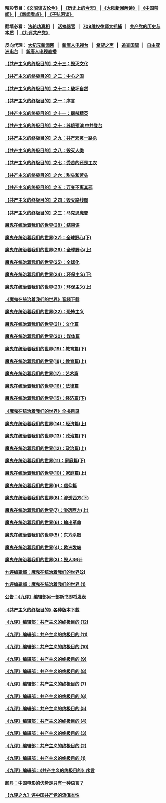 #### 精彩节目：[《文昭谈古论今》](http://134.209.198.168/wenzhao) | [《历史上的今天》](http://134.209.198.168/today-in-history) | [《大陆新闻解读》](http://134.209.198.168/ntdtv-comedy) | [《中国禁闻》](http://134.209.198.168/ntdtv-news) | [《新闻看点》](http://134.209.198.168/news-insight) | [《子弘闲谈》](http://134.209.198.168/zihongxiantan/) 

  #### 翻墙必看： [法轮功真相](http://134.209.198.168:10000/videos/truth.html) &nbsp;&nbsp;|&nbsp;&nbsp; [活摘器官](http://134.209.198.168:10000/videos/res/Organs/) &nbsp;&nbsp;|&nbsp;&nbsp; [709维权律师大抓捕](http://134.209.198.168:10000/videos/709/) &nbsp;&nbsp;|&nbsp;&nbsp; [共产党的历史与本质](http://134.209.198.168:10000/videos/ccp.html) &nbsp;&nbsp;| [《九评共产党》](http://134.209.198.168:10000/videos/jiuping/) 

#### 反向代理： [大纪元新闻网](http://134.209.198.168:10080/) &nbsp;&nbsp;|&nbsp;&nbsp; [新唐人电视台](http://134.209.198.168:8000/) &nbsp;&nbsp;|&nbsp;&nbsp; [希望之声](http://134.209.198.168:8200/) &nbsp;&nbsp;|&nbsp;&nbsp; [追查国际](http://134.209.198.168:10010/) &nbsp;&nbsp;|&nbsp;&nbsp; [自由亚洲电台](http://134.209.198.168:9800/) &nbsp;&nbsp;|&nbsp;&nbsp; [新唐人电视直播](http://134.209.198.168/) 

#### [【共产主义的终极目的】之十三：毁灭文化](../pages/nsc422/n11135227.md?t=03290337) 

#### [【共产主义的终极目的】之二：中心之国](../pages/nsc422/n11047728.md?t=03290337) 

#### [【共产主义的终极目的】之十二：破坏自然](../pages/nsc422/n11135214.md?t=03290337) 

#### [【共产主义的终极目的】之一：序言](../pages/nsc422/n11086077.md?t=03290337) 

#### [【共产主义的终极目的】之十一：屠杀精英](../pages/nsc422/n11118442.md?t=03290337) 

#### [【共产主义的终极目的】之十：苏俄预演 中共登台](../pages/nsc422/n11118424.md?t=03290337) 

#### [【共产主义的终极目的】之九：共产邪灵一路杀](../pages/nsc422/n11114139.md?t=03290337) 

#### [【共产主义的终极目的】之八：毁灭人类](../pages/nsc422/n11108503.md?t=03290337) 

#### [【共产主义的终极目的】之七：受苦的还是工农](../pages/nsc422/n11101809.md?t=03290337) 

#### [【共产主义的终极目的】之六：甜头和苦头](../pages/nsc422/n11096971.md?t=03290337) 

#### [【共产主义的终极目的】之五：万变不离其邪](../pages/nsc422/n11091285.md?t=03290337) 

#### [【共产主义的终极目的】之四：毁灭路线图](../pages/nsc422/n11086284.md?t=03290337) 

#### [【共产主义的终极目的】之三：马克思魔变](../pages/nsc422/n11061941.md?t=03290337) 

#### [魔鬼在统治着我们的世界(28)：结束语](../pages/nsc422/n10936246.md?t=03290337) 

#### [魔鬼在统治着我们的世界(27)：全球野心(下)](../pages/nsc422/n10928319.md?t=03290337) 

#### [魔鬼在统治着我们的世界(26)：全球野心(上)](../pages/nsc422/n10900318.md?t=03290337) 

#### [魔鬼在统治着我们的世界(25)：全球化](../pages/nsc422/n10788205.md?t=03290337) 

#### [魔鬼在统治着我们的世界(24)：环保主义(下)](../pages/nsc422/n10695307.md?t=03290337) 

#### [魔鬼在统治着我们的世界(23)：环保主义(上)](../pages/nsc422/n10688613.md?t=03290337) 

#### [《魔鬼在统治着我们的世界》音频下载](../pages/nsc422/n10635553.md?t=03290337) 

#### [魔鬼在统治着我们的世界(22)：恐怖主义](../pages/nsc422/n10614727.md?t=03290337) 

#### [魔鬼在统治着我们的世界(21)：文化篇](../pages/nsc422/n10597706.md?t=03290337) 

#### [魔鬼在统治着我们的世界(20)：媒体篇](../pages/nsc422/n10586579.md?t=03290337) 

#### [魔鬼在统治着我们的世界(19)：教育篇(下)](../pages/nsc422/n10564808.md?t=03290337) 

#### [魔鬼在统治着我们的世界(18)：教育篇(上)](../pages/nsc422/n10526970.md?t=03290337) 

#### [魔鬼在统治着我们的世界(17)：艺术篇](../pages/nsc422/n10499093.md?t=03290337) 

#### [魔鬼在统治着我们的世界(16)：法律篇](../pages/nsc422/n10485969.md?t=03290337) 

#### [魔鬼在统治着我们的世界(15)：经济篇(下)](../pages/nsc422/n10469975.md?t=03290337) 

#### [《魔鬼在统治着我们的世界》全书目录](../pages/nsc422/n10464261.md?t=03290337) 

#### [魔鬼在统治着我们的世界(14)：经济篇(上)](../pages/nsc422/n10457370.md?t=03290337) 

#### [魔鬼在统治着我们的世界(13)：政治篇(下)](../pages/nsc422/n10448270.md?t=03290337) 

#### [魔鬼在统治着我们的世界(12)：政治篇(上)](../pages/nsc422/n10444576.md?t=03290337) 

#### [魔鬼在统治着我们的世界(11)：家庭篇(下)](../pages/nsc422/n10440961.md?t=03290337) 

#### [魔鬼在统治着我们的世界(10)：家庭篇(上)](../pages/nsc422/n10435448.md?t=03290337) 

#### [魔鬼在统治着我们的世界(9)：信仰篇](../pages/nsc422/n10432159.md?t=03290337) 

#### [魔鬼在统治着我们的世界(8)：渗透西方(下)](../pages/nsc422/n10429603.md?t=03290337) 

#### [魔鬼在统治着我们的世界(7)：渗透西方(上)](../pages/nsc422/n10426013.md?t=03290337) 

#### [魔鬼在统治着我们的世界(6)：输出革命](../pages/nsc422/n10421536.md?t=03290337) 

#### [魔鬼在统治着我们的世界(5)：东方杀戮](../pages/nsc422/n10417707.md?t=03290337) 

#### [魔鬼在统治着我们的世界(4)：欧洲发端](../pages/nsc422/n10414890.md?t=03290337) 

#### [魔鬼在统治着我们的世界(3)：毁人36计](../pages/nsc422/n10411583.md?t=03290337) 

#### [九评编辑部：魔鬼在统治着我们的世界(2)](../pages/nsc422/n10410036.md?t=03290337) 

#### [九评编辑部：魔鬼在统治着我们的世界 (1)](../pages/nsc422/n10406825.md?t=03290337) 

#### [公告：《九评》编辑部另一部新书即将发表](../pages/nsc422/n10405104.md?t=03290337) 

#### [《共产主义的终极目的》各种版本下载](../pages/nsc422/n10022138.md?t=03290337) 

#### [《九评》编辑部：共产主义的终极目的 (12)](../pages/nsc422/n9933272.md?t=03290337) 

#### [《九评》编辑部：共产主义的终极目的 (11)](../pages/nsc422/n9924973.md?t=03290337) 

#### [《九评》编辑部：共产主义的终极目的 (10)](../pages/nsc422/n9920883.md?t=03290337) 

#### [《九评》编辑部：共产主义的终极目的 (9)](../pages/nsc422/n9916363.md?t=03290337) 

#### [《九评》编辑部：共产主义的终极目的 (8)](../pages/nsc422/n9912488.md?t=03290337) 

#### [《九评》编辑部：共产主义的终极目的 (7)](../pages/nsc422/n9901176.md?t=03290337) 

#### [《九评》编辑部：共产主义的终极目的 (6)](../pages/nsc422/n9899359.md?t=03290337) 

#### [《九评》编辑部：共产主义的终极目的 (5)](../pages/nsc422/n9893174.md?t=03290337) 

#### [《九评》编辑部：共产主义的终极目的 (4)](../pages/nsc422/n9891246.md?t=03290337) 

#### [《九评》编辑部：共产主义的终极目的 (3)](../pages/nsc422/n9879879.md?t=03290337) 

#### [《九评》编辑部：共产主义的终极目的 (2)](../pages/nsc422/n9876205.md?t=03290337) 

#### [《九评》编辑部：共产主义的终极目的 (1)](../pages/nsc422/n9865857.md?t=03290337) 

#### [《九评》编辑部：《共产主义的终极目的》序言](../pages/nsc422/n9862666.md?t=03290337) 

#### [颜丹：中国电影的优势是只有一种语言？](../pages/nsc422/n9583062.md?t=03290337) 

#### [【九评之九】评中国共产党的流氓本性](../pages/nsc422/n737542.md?t=03290337) 

